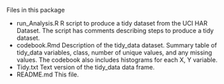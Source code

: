 Files in this package

- run_Analysis.R
  R script to produce a tidy dataset from the UCI HAR Dataset.
  The script has comments describing steps to produce a tidy
  dataset.
- codebook.Rmd
  Description of the tidy_data dataset.
  Summary table of tidy_data variables, class, number of unique values,
  and any missing values.
  The codebook also includes histograms for each X, Y variable.
- Tidy.txt
  Text version of the tidy_data data frame.
- README.md
  This file.
